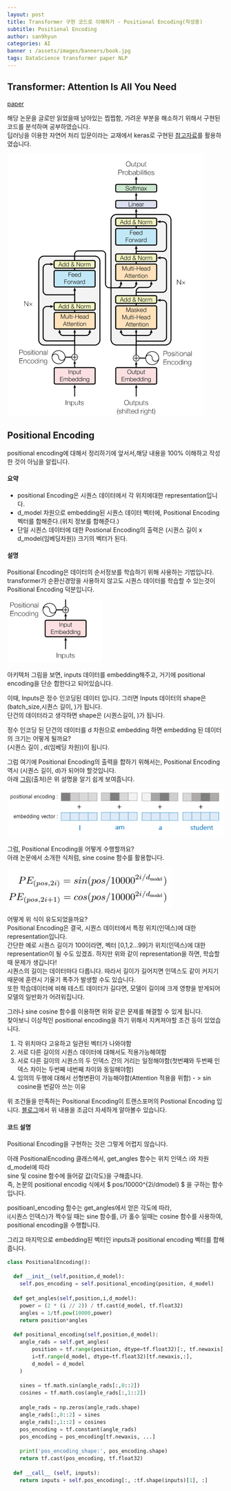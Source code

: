 ```yaml
---
layout: post
title: Transformer 구현 코드로 이해하기 - Positional Encoding(작성중)
subtitle: Positional Encoding
author: san9hyun
categories: AI
banner : /assets/images/banners/book.jpg
tags: DataScience transformer paper NLP
---
```


## Transformer: Attention Is All You Need

[paper](https://arxiv.org/abs/1706.03762)<br>

해당 논문을 글로만 읽었을때 남아있는 찝찝함, 가려운 부분을 해소하기 위해서 구현된 코드를 분석하며 공부하였습니다.<br>
딥러닝을 이용한 자연어 처리 입문이라는 교재에서 keras로 구현된 [참고자료](https://wikidocs.net/31379)를 활용하였습니다.<br>


![아키텍처](/assets/images/contents/paper/transforemr/full_architecture.PNG)

## Positional Encoding

positional encoding에 대해서 정리하기에 앞서서,해당 내용을 100% 이해하고 작성한 것이 아님을 알립니다.<br>

#### 요약
- positional Encoding은 시퀀스 데이터에서 각 위치에대한 representation입니다.
- d_model 차원으로 embedding된 시퀀스 데이터 벡터에, Positional Encoding 벡터를 합해준다.(위치 정보를 합해준다.) <br>
- 단일 시퀀스 데이터에 대한 Postional Encoding의 출력은 (시퀀스 길이 x d_model(임베딩차원)) 크기의 벡터가 된다.<br>

#### 설명
Positional Encoding은 데이터의 순서정보를 학습하기 위해 사용하는 기법입니다.<br>
transformer가 순환신경망을 사용하지 않고도 시퀀스 데이터를 학습할 수 있는것이 Positional Encoding 덕분입니다.<br>

![아키텍처](/assets/images/contents/paper/transforemr/positional_encoding_architecture.PNG)

아키텍처 그림을 보면, inputs 데이터를 embedding해주고, 거기에 positional encoding을 단순 합한다고 되어있습니다.<br>

이때, Inputs은 정수 인코딩된 데이터 입니다. 그러면 Inputs 데이터의 shape은 (batch_size,시퀀스 길이, )가 됩니다.<br>
단건의 데이터라고 생각하면 shape은 (시퀀스길이, )가 됩니다.

정수 인코딩 된 단건의 데이터를 d 차원으로 embedding 하면 embedding 된 데이터의 크기는 어떻게 될까요?<br>
(시퀀스 길이 , d(임베딩 차원))이 됩니다. <br>

그럼 여기에 Positional Encoding의 출력을 합하기 위해서는, Positional Encoding 역시 (시퀀스 길이, d)가 되어야 할것입니다.<br>
아래 [그림](https://wikidocs.net/31379)(출처)은 위 설명을 알기 쉽게 보여줍니다.

![아키텍처](/assets/images/contents/paper/transforemr/positional_encoding_ex.PNG)


그럼, Positional Encoding을 어떻게 수행할까요?<br>
아래 논문에서 소개한 식처럼, sine cosine 함수를 활용합니다.<br>

![아키텍처](/assets/images/contents/paper/transforemr/positional_encoding_f.PNG)

어떻게 위 식이 유도되었을까요?<br>
Positional Encoding은 결국, 시퀀스 데이터에서 특정 위치(인덱스)에 대한 representation입니다. <br>
간단한 예로 시퀀스 길이가 100이라면, 벡터 [0,1,2...99]가 위치(인덱스)에 대한 representation이 될 수도 있겠죠.
하지만 위와 같이 representation을 하면, 학습할 때 문제가 생깁니다! <br>
시퀀스의 길이는 데이터마다 다릅니다. 따라서 길이가 길어지면 인덱스도 같이 커지기 때문에 훈련시 기울기 폭주가 발생할 수도 있습니다.<br>
또한 학습데이터에 비해 테스트 데이터가 길다면, 모델이 길이에 크게 영향을 받게되어 모델의 일반화가 어려워집니다.<br>

그러나 sine cosine 함수를 이용하면 위와 같은 문제를 해결할 수 있게 됩니다.<br> 
찾아보니 이상적인 positional encoding을 하기 위해서 지켜져야할 조건 등이 있었습니다.<br>

1. 각 위치마다 고유하고 일관된 벡터가 나와야함
2. 서로 다른 길이의 시퀀스 데이터에 대해서도 적용가능해여함
3. 서로 다른 길이의 시퀀스의 두 인덱스 간의 거리는 일정해야함(첫번쨰와 두번째 인덱스 차이는 두번째 네번째 차이와 동일해야함)
4. 임의의 두행에 대해서 선형변환이 가능해야함(Attention 적용을 위함) - > sin cosine을 번갈아 쓰는 이유

위 조건들을 만족하는 Positional Encoding이 트랜스포머의 Postional Encoding 입니다.
[블로그](https://hongl.tistory.com/231)에서 위 내용을 조금더 자세하게 알아볼수 있습니다.

#### 코드 설명
Positional Encoding을 구현하는 것은 그렇게 어렵지 않습니다.<br>

아래 PositionalEncoding 클래스에서, get_angles 함수는 위치 인덱스 i와 차원 d_model에 따라<br> sine 및 cosine 함수에 들어갈 값(각도)을 구해줍니다.<br>
즉, 논문의 positional encodig 식에서 $ pos/10000^{2i/dmodel} $ 을 구하는 함수입니다.

positioanl_encoding 함수는 get_angles에서 얻은 각도에 따라,<br>
i(시퀀스 인덱스)가 짝수일 때는 sine 함수를, i가 홀수 일때는 cosine 함수를 사용하여, positional encoding을 수행합니다.<br>

그리고 마지막으로 embedding된 벡터인 inputs과 positional encoding 벡터를 합해줍니다.


```python
class PositionalEncoding():

  def __init__(self,position,d_model):                                           #position : 위치 인덱스, d_model : 임베딩 차원 
    self.pos_encoding = self.positional_encoding(position, d_model)

  def get_angles(self,position,i,d_model):
    power = (2 * (i // 2)) / tf.cast(d_model, tf.float32)                        # 2i/d_model ,  tf.cast는 tensor의 data type을 변경. i//2 해주는 이유는 짝수 차원 일때 i에 0123... 홀수 차원 일때 i에 0123.. 각각 대입 하기 때문
    angles = 1/tf.pow(10000,power)                                               # tf.pow는 거듭제곱 함수
    return position*angles

  def positional_encoding(self,position,d_model):
    angle_rads = self.get_angles(
        position = tf.range(position, dtype=tf.float32)[:, tf.newaxis],          # shape : (postion,1) 
        i=tf.range(d_model, dtype=tf.float32)[tf.newaxis,:],                     # shape: (1,d_model)
        d_model = d_model
    )

    sines = tf.math.sin(angle_rads[:,0::2])                                                                 
    cosines = tf.math.cos(angle_rads[:,1::2])                                   
    
    angle_rads = np.zeros(angle_rads.shape)
    angle_rads[:,0::2] = sines                                                   # 짝수일때 sines 함수 사용
    angle_rads[:,1::2] = cosines                                                 # 홀수일때 cosines 함수 사용
    pos_encoding = tf.constant(angle_rads)                              
    pos_encoding = pos_encoding[tf.newaxis, ...]                                 

    print('pos_encoding_shape:', pos_encoding.shape)
    return tf.cast(pos_encoding, tf.float32)

  def __call__ (self, inputs):
    return inputs + self.pos_encoding[:, :tf.shape(inputs)[1], :]                 #input 시퀀스 길이에 맞게 pos_encoding값을 더해줌,  시퀀스 길이 tf.shape(inputs)[1]

```

